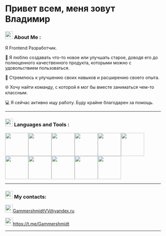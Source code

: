 # Привет всем, меня зовут Владимир

### <img src="https://static.thenounproject.com/png/4066324-200.png" height="25"> About Me :

Я Frontend Разработчик.

🥰 Я люблю создавать что-то новое или улучшать старое, доводя его до полноценного качественного продукта, которыми можно с удовольствием пользоваться.

🏃 Стремлюсь к улучшению своих навыков и расширению своего опыта.

🌐 Хочу найти команду, с которой я мог бы вместе заниматься чем-то классным.

💻 Я сейчас активно ищу работу. Буду крайне благодарен за помощь.

---

### <img src="https://cdn.iconscout.com/icon/premium/png-256-thumb/programming-language-1492978-1264684.png" width="25" height="25"> Languages and Tools :

<img src="https://upload.wikimedia.org/wikipedia/commons/thumb/a/a7/React-icon.svg/2300px-React-icon.svg.png" width="75" height="75"><img src="https://cdn-icons-png.flaticon.com/512/5968/5968292.png" width="75" height="75"><img src="https://uxwing.com/wp-content/themes/uxwing/download/brands-and-social-media/html-icon.png" width="75" height="75"><img src="https://cdn4.iconfinder.com/data/icons/social-media-logos-6/512/121-css3-512.png" height="75"><img src="https://git-scm.com/images/logos/downloads/Git-Icon-1788C.png" width="75" height="75"><img src="https://github.com/Kiokoshinkai/Kiokoshinkai/assets/104086140/c766cd6f-91e0-4bbc-92b9-b8be1e248a99" width="75" height="75"><img src="https://cdn.icon-icons.com/icons2/2415/PNG/512/mongodb_original_logo_icon_146424.png" width="75" height="75"><img src="https://static-00.iconduck.com/assets.00/node-js-icon-454x512-nztofx17.png" width="75" height="75"><img src="https://cdn.icon-icons.com/icons2/2699/PNG/512/expressjs_logo_icon_169185.png" width="75" height="75"><img src="https://static-00.iconduck.com/assets.00/webpack-plain-icon-1847x2048-7e4fofoe.png" width="75" height="75"><img src="https://www.svgrepo.com/show/354202/postman-icon.svg" width="75" height="75">

---

### <img src="https://icon-library.com/images/icon-for-contact/icon-for-contact-2.jpg" width="25" height="25"> My contacts:

<img src="https://www.nidirect.gov.uk/sites/default/files/styles/nigov_full_620_x1/public/images/email_logo.jpg?itok=ifUhNgCT" width="25" height="25"><GammershmidtVV@yandex.ru>

<img src="https://play-lh.googleusercontent.com/ZU9cSsyIJZo6Oy7HTHiEPwZg0m2Crep-d5ZrfajqtsH-qgUXSqKpNA2FpPDTn-7qA5Q" width="25" height="25"><https://t.me/Gammershmidt>

---
